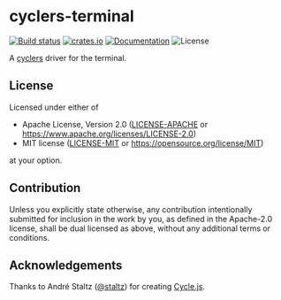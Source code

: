 # cyclers-terminal

[![Build status](https://github.com/teohhanhui/cyclers/actions/workflows/ci.yml/badge.svg?branch=main)](https://github.com/teohhanhui/cyclers/actions/workflows/ci.yml)
[![crates.io](https://img.shields.io/crates/v/cyclers-terminal.svg)](https://crates.io/crates/cyclers-terminal)
[![Documentation](https://docs.rs/cyclers-terminal/badge.svg)](https://docs.rs/cyclers-terminal)
![License](https://img.shields.io/crates/l/cyclers-terminal.svg)

A [cyclers] driver for the terminal.

[cyclers]: https://github.com/teohhanhui/cyclers

## License

Licensed under either of

* Apache License, Version 2.0
    ([LICENSE-APACHE] or <https://www.apache.org/licenses/LICENSE-2.0>)
* MIT license
    ([LICENSE-MIT] or <https://opensource.org/license/MIT>)

at your option.

[LICENSE-APACHE]: LICENSE-APACHE
[LICENSE-MIT]: LICENSE-MIT

## Contribution

Unless you explicitly state otherwise, any contribution intentionally submitted
for inclusion in the work by you, as defined in the Apache-2.0 license, shall be
dual licensed as above, without any additional terms or conditions.

## Acknowledgements

Thanks to André Staltz ([@staltz]) for creating [Cycle.js].

[@staltz]: https://github.com/staltz
[Cycle.js]: https://cycle.js.org/
